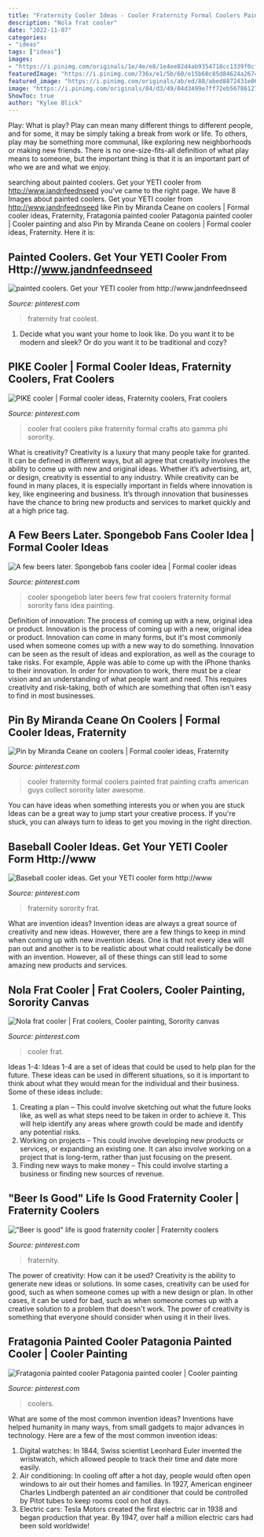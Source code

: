 ```yaml
---
title: "Fraternity Cooler Ideas - Cooler Fraternity Formal Coolers Painted Frat Painting Crafts American Guys Collect Sorority Later Awesome"
description: "Nola frat cooler"
date: "2022-11-07"
categories:
- "ideas"
tags: ["ideas"]
images:
- "https://i.pinimg.com/originals/1e/4e/e8/1e4ee82d4ab9354718cc1339f0cfdef1.jpg"
featuredImage: "https://i.pinimg.com/736x/e1/5b/60/e15b60c85d84624a2674c1f4e0d79b13.jpg"
featured_image: "https://i.pinimg.com/originals/ab/ed/88/abed8872431e06a55d746d8069f1fee9.jpg"
image: "https://i.pinimg.com/originals/04/d3/49/04d3499e7ff72eb5678612746f952db2.jpg"
ShowToc: true
author: "Kylee Blick"
---
```



Play: What is play?
Play can mean many different things to different people, and for some, it may be simply taking a break from work or life. To others, play may be something more communal, like exploring new neighborhoods or making new friends. There is no one-size-fits-all definition of what play means to someone, but the important thing is that it is an important part of who we are and what we enjoy.

	

		
searching about painted coolers. Get your YETI cooler from http://www.jandnfeednseed you've came to the right page. We have 8 Images about painted coolers. Get your YETI cooler from http://www.jandnfeednseed like Pin by Miranda Ceane on coolers | Formal cooler ideas, Fraternity, Fratagonia painted cooler Patagonia painted cooler | Cooler painting and also Pin by Miranda Ceane on coolers | Formal cooler ideas, Fraternity. Here it is:
		
    
## Painted Coolers. Get Your YETI Cooler From Http://www.jandnfeednseed

<img loading=lazy src="https://i.pinimg.com/originals/c9/62/9a/c9629aee6e3731a1e0036fb877cd5f4d.jpg" onerror="this.onerror=null;this.src='https://tse3.mm.bing.net/th?id=OIP.HUTBlwofUXP9y-vmTLm4ygHaFj&amp;pid=15.1';" alt="painted coolers. Get your YETI cooler from http://www.jandnfeednseed">

_Source: pinterest.com_

>fraternity frat coolest. 

	

1. Decide what you want your home to look like. Do you want it to be modern and sleek? Or do you want it to be traditional and cozy?

    
## PIKE Cooler | Formal Cooler Ideas, Fraternity Coolers, Frat Coolers

<img loading=lazy src="https://i.pinimg.com/originals/04/d3/49/04d3499e7ff72eb5678612746f952db2.jpg" onerror="this.onerror=null;this.src='https://tse3.mm.bing.net/th?id=OIP.pqIoOpD61SRtH36WyDmaTAHaHa&amp;pid=15.1';" alt="PIKE cooler | Formal cooler ideas, Fraternity coolers, Frat coolers">

_Source: pinterest.com_

>cooler frat coolers pike fraternity formal crafts ato gamma phi sorority. 

	

What is creativity?
Creativity is a luxury that many people take for granted. It can be defined in different ways, but all agree that creativity involves the ability to come up with new and original ideas. Whether it’s advertising, art, or design, creativity is essential to any industry. While creativity can be found in many places, it is especially important in fields where innovation is key, like engineering and business. It’s through innovation that businesses have the chance to bring new products and services to market quickly and at a high price tag.

    
## A Few Beers Later. Spongebob Fans Cooler Idea | Formal Cooler Ideas

<img loading=lazy src="https://i.pinimg.com/736x/69/bb/36/69bb36c2b259fc737c068c248ec4c48d--spongebob-frat-cooler-vegas-frat-cooler.jpg" onerror="this.onerror=null;this.src='https://tse2.mm.bing.net/th?id=OIP.alEzFXjsmWpBg08oihe5lgHaNL&amp;pid=15.1';" alt="A few beers later. Spongebob fans cooler idea | Formal cooler ideas">

_Source: pinterest.com_

>cooler spongebob later beers few frat coolers fraternity formal sorority fans idea painting. 

	

Definition of innovation: The process of coming up with a new, original idea or product.
Innovation is the process of coming up with a new, original idea or product. Innovation can come in many forms, but it's most commonly used when someone comes up with a new way to do something. Innovation can be seen as the result of ideas and exploration, as well as the courage to take risks. For example, Apple was able to come up with the iPhone thanks to their innovation. In order for innovation to work, there must be a clear vision and an understanding of what people want and need. This requires creativity and risk-taking, both of which are something that often isn't easy to find in most businesses.

    
## Pin By Miranda Ceane On Coolers | Formal Cooler Ideas, Fraternity

<img loading=lazy src="https://i.pinimg.com/originals/8c/93/55/8c9355870a00a0d1e445c22b2d73e173.jpg" onerror="this.onerror=null;this.src='https://tse4.mm.bing.net/th?id=OIP.FX6f65kcYGsn3EHtFwSq5gHaJ4&amp;pid=15.1';" alt="Pin by Miranda Ceane on coolers | Formal cooler ideas, Fraternity">

_Source: pinterest.com_

>cooler fraternity formal coolers painted frat painting crafts american guys collect sorority later awesome. 

	

You can have ideas when something interests you or when you are stuck
Ideas can be a great way to jump start your creative process. If you're stuck, you can always turn to ideas to get you moving in the right direction.

    
## Baseball Cooler Ideas. Get Your YETI Cooler Form Http://www

<img loading=lazy src="https://i.pinimg.com/736x/ce/24/da/ce24dacfb68a75ba05b8069159365ad8--yeti-cooler-crafts-home.jpg" onerror="this.onerror=null;this.src='https://tse4.mm.bing.net/th?id=OIP.mkHMywVYg6Lxe5WNhJX8iAHaJ4&amp;pid=15.1';" alt="Baseball cooler ideas. Get your YETI cooler form http://www">

_Source: pinterest.com_

>fraternity sorority frat. 

	

What are invention ideas?
Invention ideas are always a great source of creativity and new ideas. However, there are a few things to keep in mind when coming up with new invention ideas. One is that not every idea will pan out and another is to be realistic about what could realistically be done with an invention. However, all of these things can still lead to some amazing new products and services.

    
## Nola Frat Cooler | Frat Coolers, Cooler Painting, Sorority Canvas

<img loading=lazy src="https://i.pinimg.com/originals/ab/ed/88/abed8872431e06a55d746d8069f1fee9.jpg" onerror="this.onerror=null;this.src='https://tse2.mm.bing.net/th?id=OIP.j50QT8BBjWZmS16FPHKfSgHaJ4&amp;pid=15.1';" alt="Nola frat cooler | Frat coolers, Cooler painting, Sorority canvas">

_Source: pinterest.com_

>cooler frat. 

	

Ideas 1-4:
Ideas 1-4 are a set of ideas that could be used to help plan for the future. These ideas can be used in different situations, so it is important to think about what they would mean for the individual and their business. Some of these ideas include:
1. Creating a plan – This could involve sketching out what the future looks like, as well as what steps need to be taken in order to achieve it. This will help identify any areas where growth could be made and identify any potential risks. 
2. Working on projects – This could involve developing new products or services, or expanding an existing one. It can also involve working on a project that is long-term, rather than just focusing on the present. 
3. Finding new ways to make money – This could involve starting a business or finding new sources of revenue.

    
## &quot;Beer Is Good&quot; Life Is Good Fraternity Cooler | Fraternity Coolers

<img loading=lazy src="https://i.pinimg.com/originals/1e/4e/e8/1e4ee82d4ab9354718cc1339f0cfdef1.jpg" onerror="this.onerror=null;this.src='https://tse2.mm.bing.net/th?id=OIP.bH0d6FGwHkYEhrW-MMljAwHaJ4&amp;pid=15.1';" alt="&quot;Beer is good&quot; life is good fraternity cooler | Fraternity coolers">

_Source: pinterest.com_

>fraternity. 

	

The power of creativity: How can it be used?
Creativity is the ability to generate new ideas or solutions. In some cases, creativity can be used for good, such as when someone comes up with a new design or plan. In other cases, it can be used for bad, such as when someone comes up with a creative solution to a problem that doesn't work. The power of creativity is something that everyone should consider when using it in their lives.

    
## Fratagonia Painted Cooler Patagonia Painted Cooler | Cooler Painting

<img loading=lazy src="https://i.pinimg.com/736x/e1/5b/60/e15b60c85d84624a2674c1f4e0d79b13.jpg" onerror="this.onerror=null;this.src='https://tse4.mm.bing.net/th?id=OIP.AhxNUAR1tOibYW_NWTfzLwHaFj&amp;pid=15.1';" alt="Fratagonia painted cooler Patagonia painted cooler | Cooler painting">

_Source: pinterest.com_

>coolers. 

	

What are some of the most common invention ideas?
Inventions have helped humanity in many ways, from small gadgets to major advances in technology. Here are a few of the most common invention ideas:
1. Digital watches: In 1844, Swiss scientist Leonhard Euler invented the wristwatch, which allowed people to track their time and date more easily.
2. Air conditioning: In cooling off after a hot day, people would often open windows to air out their homes and families. In 1927, American engineer Charles Lindbergh patented an air conditioner that could be controlled by Pitot tubes to keep rooms cool on hot days.
3. Electric cars: Tesla Motors created the first electric car in 1938 and began production that year. By 1947, over half a million electric cars had been sold worldwide!

